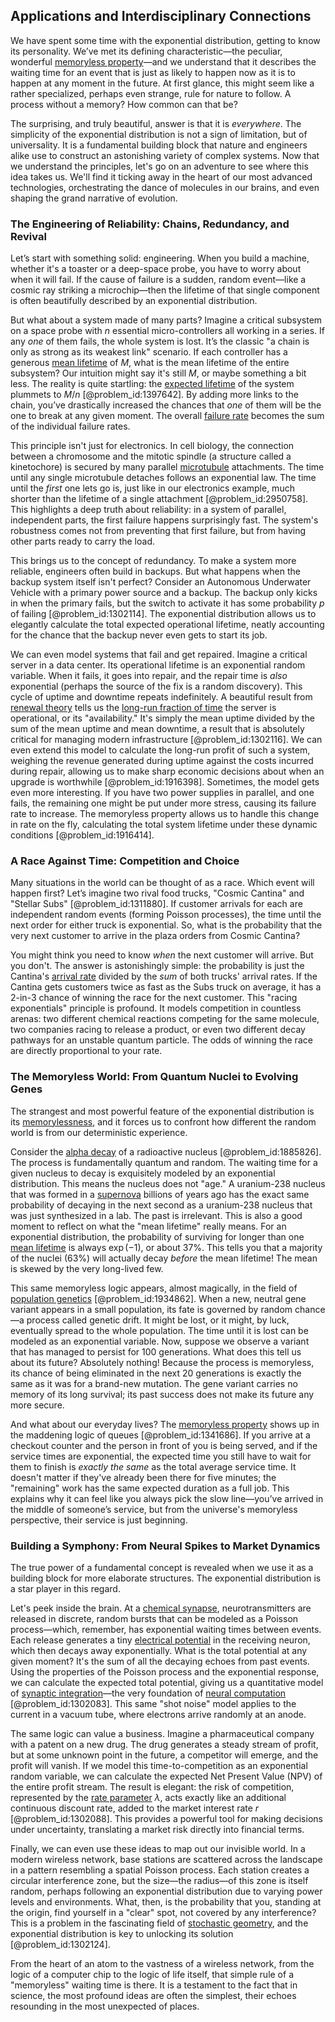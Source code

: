 ## Applications and Interdisciplinary Connections

We have spent some time with the exponential distribution, getting to know its personality. We’ve met its defining characteristic—the peculiar, wonderful [memoryless property](@article_id:267355)—and we understand that it describes the waiting time for an event that is just as likely to happen now as it is to happen at any moment in the future. At first glance, this might seem like a rather specialized, perhaps even strange, rule for nature to follow. A process without a memory? How common can that be?

The surprising, and truly beautiful, answer is that it is *everywhere*. The simplicity of the exponential distribution is not a sign of limitation, but of universality. It is a fundamental building block that nature and engineers alike use to construct an astonishing variety of complex systems. Now that we understand the principles, let's go on an adventure to see where this idea takes us. We'll find it ticking away in the heart of our most advanced technologies, orchestrating the dance of molecules in our brains, and even shaping the grand narrative of evolution.

### The Engineering of Reliability: Chains, Redundancy, and Revival

Let’s start with something solid: engineering. When you build a machine, whether it's a toaster or a deep-space probe, you have to worry about when it will fail. If the cause of failure is a sudden, random event—like a cosmic ray striking a microchip—then the lifetime of that single component is often beautifully described by an exponential distribution.

But what about a system made of many parts? Imagine a critical subsystem on a space probe with $n$ essential micro-controllers all working in a series. If any *one* of them fails, the whole system is lost. It’s the classic "a chain is only as strong as its weakest link" scenario. If each controller has a generous [mean lifetime](@article_id:272919) of $M$, what is the mean lifetime of the entire subsystem? Our intuition might say it's still $M$, or maybe something a bit less. The reality is quite startling: the [expected lifetime](@article_id:274430) of the system plummets to $M/n$ [@problem_id:1397642]. By adding more links to the chain, you’ve drastically increased the chances that *one* of them will be the one to break at any given moment. The overall [failure rate](@article_id:263879) becomes the sum of the individual failure rates.

This principle isn't just for electronics. In cell biology, the connection between a chromosome and the mitotic spindle (a structure called a kinetochore) is secured by many parallel [microtubule](@article_id:164798) attachments. The time until any single microtubule detaches follows an exponential law. The time until the *first* one lets go is, just like in our electronics example, much shorter than the lifetime of a single attachment [@problem_id:2950758]. This highlights a deep truth about reliability: in a system of parallel, independent parts, the first failure happens surprisingly fast. The system's robustness comes not from preventing that first failure, but from having other parts ready to carry the load.

This brings us to the concept of redundancy. To make a system more reliable, engineers often build in backups. But what happens when the backup system itself isn't perfect? Consider an Autonomous Underwater Vehicle with a primary power source and a backup. The backup only kicks in when the primary fails, but the switch to activate it has some probability $p$ of failing [@problem_id:1302114]. The exponential distribution allows us to elegantly calculate the total expected operational lifetime, neatly accounting for the chance that the backup never even gets to start its job.

We can even model systems that fail and get repaired. Imagine a critical server in a data center. Its operational lifetime is an exponential random variable. When it fails, it goes into repair, and the repair time is *also* exponential (perhaps the source of the fix is a random discovery). This cycle of uptime and downtime repeats indefinitely. A beautiful result from [renewal theory](@article_id:262755) tells us the [long-run fraction of time](@article_id:268812) the server is operational, or its "availability." It's simply the mean uptime divided by the sum of the mean uptime and mean downtime, a result that is absolutely critical for managing modern infrastructure [@problem_id:1302116]. We can even extend this model to calculate the long-run profit of such a system, weighing the revenue generated during uptime against the costs incurred during repair, allowing us to make sharp economic decisions about when an upgrade is worthwhile [@problem_id:1916398]. Sometimes, the model gets even more interesting. If you have two power supplies in parallel, and one fails, the remaining one might be put under more stress, causing its failure rate to increase. The memoryless property allows us to handle this change in rate on the fly, calculating the total system lifetime under these dynamic conditions [@problem_id:1916414].

### A Race Against Time: Competition and Choice

Many situations in the world can be thought of as a race. Which event will happen first? Let’s imagine two rival food trucks, "Cosmic Cantina" and "Stellar Subs" [@problem_id:1311880]. If customer arrivals for each are independent random events (forming Poisson processes), the time until the next order for either truck is exponential. So, what is the probability that the very next customer to arrive in the plaza orders from Cosmic Cantina?

You might think you need to know *when* the next customer will arrive. But you don't. The answer is astonishingly simple: the probability is just the Cantina's [arrival rate](@article_id:271309) divided by the *sum* of both trucks' arrival rates. If the Cantina gets customers twice as fast as the Subs truck on average, it has a 2-in-3 chance of winning the race for the next customer. This "racing exponentials" principle is profound. It models competition in countless arenas: two different chemical reactions competing for the same molecule, two companies racing to release a product, or even two different decay pathways for an unstable quantum particle. The odds of winning the race are directly proportional to your rate.

### The Memoryless World: From Quantum Nuclei to Evolving Genes

The strangest and most powerful feature of the exponential distribution is its [memorylessness](@article_id:268056), and it forces us to confront how different the random world is from our deterministic experience.

Consider the [alpha decay](@article_id:145067) of a radioactive nucleus [@problem_id:1885826]. The process is fundamentally quantum and random. The waiting time for a given nucleus to decay is exquisitely modeled by an exponential distribution. This means the nucleus does not "age." A uranium-238 nucleus that was formed in a [supernova](@article_id:158957) billions of years ago has the exact same probability of decaying in the next second as a uranium-238 nucleus that was just synthesized in a lab. The past is irrelevant. This is also a good moment to reflect on what the "mean lifetime" really means. For an exponential distribution, the probability of surviving for longer than one [mean lifetime](@article_id:272919) is always $\exp(-1)$, or about $37\%$. This tells you that a majority of the nuclei ($63\%$) will actually decay *before* the mean lifetime! The mean is skewed by the very long-lived few.

This same memoryless logic appears, almost magically, in the field of [population genetics](@article_id:145850) [@problem_id:1934862]. When a new, neutral gene variant appears in a small population, its fate is governed by random chance—a process called genetic drift. It might be lost, or it might, by luck, eventually spread to the whole population. The time until it is lost can be modeled as an exponential variable. Now, suppose we observe a variant that has managed to persist for 100 generations. What does this tell us about its future? Absolutely nothing! Because the process is memoryless, its chance of being eliminated in the next 20 generations is exactly the same as it was for a brand-new mutation. The gene variant carries no memory of its long survival; its past success does not make its future any more secure.

And what about our everyday lives? The [memoryless property](@article_id:267355) shows up in the maddening logic of queues [@problem_id:1341686]. If you arrive at a checkout counter and the person in front of you is being served, and if the service times are exponential, the expected time you still have to wait for them to finish is *exactly the same* as the total average service time. It doesn't matter if they've already been there for five minutes; the "remaining" work has the same expected duration as a full job. This explains why it can feel like you always pick the slow line—you’ve arrived in the middle of someone’s service, but from the universe's memoryless perspective, their service is just beginning.

### Building a Symphony: From Neural Spikes to Market Dynamics

The true power of a fundamental concept is revealed when we use it as a building block for more elaborate structures. The exponential distribution is a star player in this regard.

Let's peek inside the brain. At a [chemical synapse](@article_id:146544), neurotransmitters are released in discrete, random bursts that can be modeled as a Poisson process—which, remember, has exponential waiting times between events. Each release generates a tiny [electrical potential](@article_id:271663) in the receiving neuron, which then decays away exponentially. What is the total potential at any given moment? It's the sum of all the decaying echoes from past events. Using the properties of the Poisson process and the exponential response, we can calculate the expected total potential, giving us a quantitative model of [synaptic integration](@article_id:148603)—the very foundation of [neural computation](@article_id:153564) [@problem_id:1302083]. This same "shot noise" model applies to the current in a vacuum tube, where electrons arrive randomly at an anode.

The same logic can value a business. Imagine a pharmaceutical company with a patent on a new drug. The drug generates a steady stream of profit, but at some unknown point in the future, a competitor will emerge, and the profit will vanish. If we model this time-to-competition as an exponential random variable, we can calculate the expected Net Present Value (NPV) of the entire profit stream. The result is elegant: the risk of competition, represented by the [rate parameter](@article_id:264979) $\lambda$, acts exactly like an additional continuous discount rate, added to the market interest rate $r$ [@problem_id:1302088]. This provides a powerful tool for making decisions under uncertainty, translating a market risk directly into financial terms.

Finally, we can even use these ideas to map out our invisible world. In a modern wireless network, base stations are scattered across the landscape in a pattern resembling a spatial Poisson process. Each station creates a circular interference zone, but the size—the radius—of this zone is itself random, perhaps following an exponential distribution due to varying power levels and environments. What, then, is the probability that you, standing at the origin, find yourself in a "clear" spot, not covered by any interference? This is a problem in the fascinating field of [stochastic geometry](@article_id:197968), and the exponential distribution is key to unlocking its solution [@problem_id:1302124].

From the heart of an atom to the vastness of a wireless network, from the logic of a computer chip to the logic of life itself, that simple rule of a "memoryless" waiting time is there. It is a testament to the fact that in science, the most profound ideas are often the simplest, their echoes resounding in the most unexpected of places.